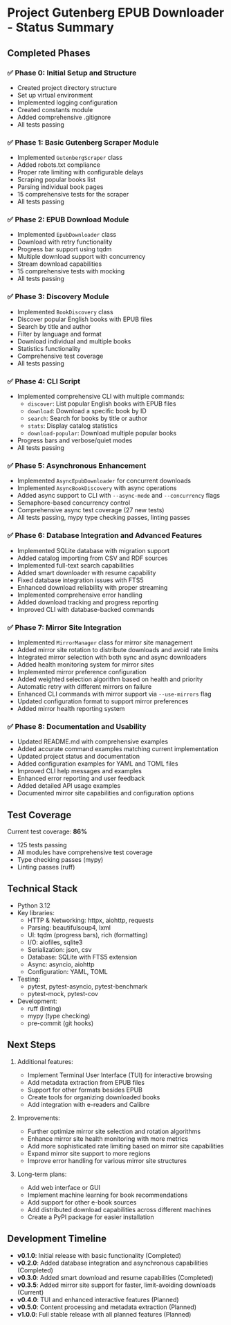 # Project Gutenberg EPUB Downloader - Status Summary

## Completed Phases

### ✅ Phase 0: Initial Setup and Structure
- Created project directory structure
- Set up virtual environment
- Implemented logging configuration
- Created constants module
- Added comprehensive .gitignore
- All tests passing

### ✅ Phase 1: Basic Gutenberg Scraper Module
- Implemented `GutenbergScraper` class
- Added robots.txt compliance
- Proper rate limiting with configurable delays
- Scraping popular books list
- Parsing individual book pages
- 15 comprehensive tests for the scraper
- All tests passing

### ✅ Phase 2: EPUB Download Module
- Implemented `EpubDownloader` class
- Download with retry functionality
- Progress bar support using tqdm
- Multiple download support with concurrency
- Stream download capabilities
- 15 comprehensive tests with mocking
- All tests passing

### ✅ Phase 3: Discovery Module
- Implemented `BookDiscovery` class
- Discover popular English books with EPUB files
- Search by title and author
- Filter by language and format
- Download individual and multiple books
- Statistics functionality
- Comprehensive test coverage
- All tests passing

### ✅ Phase 4: CLI Script
- Implemented comprehensive CLI with multiple commands:
  - `discover`: List popular English books with EPUB files
  - `download`: Download a specific book by ID
  - `search`: Search for books by title or author
  - `stats`: Display catalog statistics
  - `download-popular`: Download multiple popular books
- Progress bars and verbose/quiet modes
- All tests passing

### ✅ Phase 5: Asynchronous Enhancement
- Implemented `AsyncEpubDownloader` for concurrent downloads
- Implemented `AsyncBookDiscovery` with async operations
- Added async support to CLI with `--async-mode` and `--concurrency` flags
- Semaphore-based concurrency control
- Comprehensive async test coverage (27 new tests)
- All tests passing, mypy type checking passes, linting passes

### ✅ Phase 6: Database Integration and Advanced Features
- Implemented SQLite database with migration support
- Added catalog importing from CSV and RDF sources
- Implemented full-text search capabilities
- Added smart downloader with resume capability
- Fixed database integration issues with FTS5
- Enhanced download reliability with proper streaming
- Implemented comprehensive error handling
- Added download tracking and progress reporting
- Improved CLI with database-backed commands

### ✅ Phase 7: Mirror Site Integration
- Implemented `MirrorManager` class for mirror site management
- Added mirror site rotation to distribute downloads and avoid rate limits
- Integrated mirror selection with both sync and async downloaders
- Added health monitoring system for mirror sites
- Implemented mirror preference configuration
- Added weighted selection algorithm based on health and priority
- Automatic retry with different mirrors on failure
- Enhanced CLI commands with mirror support via `--use-mirrors` flag
- Updated configuration format to support mirror preferences
- Added mirror health reporting system

### ✅ Phase 8: Documentation and Usability
- Updated README.md with comprehensive examples
- Added accurate command examples matching current implementation
- Updated project status and documentation
- Added configuration examples for YAML and TOML files
- Improved CLI help messages and examples
- Enhanced error reporting and user feedback
- Added detailed API usage examples
- Documented mirror site capabilities and configuration options

## Test Coverage

Current test coverage: **86%**
- 125 tests passing
- All modules have comprehensive test coverage
- Type checking passes (mypy)
- Linting passes (ruff)

## Technical Stack
- Python 3.12
- Key libraries:
  - HTTP & Networking: httpx, aiohttp, requests
  - Parsing: beautifulsoup4, lxml
  - UI: tqdm (progress bars), rich (formatting)
  - I/O: aiofiles, sqlite3
  - Serialization: json, csv
  - Database: SQLite with FTS5 extension
  - Async: asyncio, aiohttp
  - Configuration: YAML, TOML
- Testing:
  - pytest, pytest-asyncio, pytest-benchmark
  - pytest-mock, pytest-cov
- Development:
  - ruff (linting)
  - mypy (type checking)
  - pre-commit (git hooks)

## Next Steps
1. Additional features:
   - Implement Terminal User Interface (TUI) for interactive browsing
   - Add metadata extraction from EPUB files
   - Support for other formats besides EPUB
   - Create tools for organizing downloaded books
   - Add integration with e-readers and Calibre

2. Improvements:
   - Further optimize mirror site selection and rotation algorithms
   - Enhance mirror site health monitoring with more metrics
   - Add more sophisticated rate limiting based on mirror site capabilities
   - Expand mirror site support to more regions
   - Improve error handling for various mirror site structures
   
3. Long-term plans:
   - Add web interface or GUI
   - Implement machine learning for book recommendations
   - Add support for other e-book sources
   - Add distributed download capabilities across different machines
   - Create a PyPI package for easier installation

## Development Timeline

- **v0.1.0**: Initial release with basic functionality (Completed)
- **v0.2.0**: Added database integration and asynchronous capabilities (Completed)
- **v0.3.0**: Added smart download and resume capabilities (Completed)
- **v0.3.5**: Added mirror site support for faster, limit-avoiding downloads (Current)
- **v0.4.0**: TUI and enhanced interactive features (Planned)
- **v0.5.0**: Content processing and metadata extraction (Planned)
- **v1.0.0**: Full stable release with all planned features (Planned)